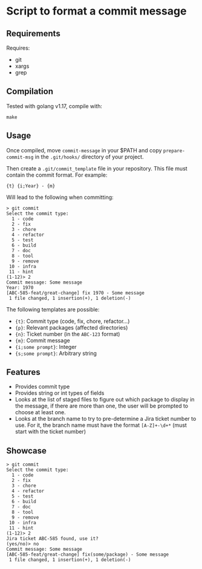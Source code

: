 # Script to format a commit message

## Requirements

Requires:

- git
- xargs
- grep

## Compilation

Tested with golang v1.17, compile with:

```
make
```

## Usage

Once compiled, move `commit-message` in your $PATH and copy
`prepare-commit-msg` in the `.git/hooks/` directory of your project.

Then create a `.git/commit_template` file in your repository.
This file must contain the commit format. For example:

```
{t} {i;Year} - {m}
```

Will lead to the following when committing:

```
> git commit
Select the commit type:
  1 - code
  2 - fix
  3 - chore
  4 - refactor
  5 - test
  6 - build
  7 - doc
  8 - tool
  9 - remove
 10 - infra
 11 - hint
(1-12)> 2
Commit message: Some message
Year: 1970
[ABC-585-feat/great-change] fix 1970 - Some message
 1 file changed, 1 insertion(+), 1 deletion(-)
```

The following templates are possible:
- `{t}`: Commit type (code, fix, chore, refactor...)
- `{p}`: Relevant packages (affected directories)
- `{n}`: Ticket number (in the `ABC-123` format)
- `{m}`: Commit message
- `{i;some prompt}`: Integer
- `{s;some prompt}`: Arbitrary string

## Features

- Provides commit type
- Provides string or int types of fields
- Looks at the list of staged files to figure out which package to display in
the message, if there are more than one, the user will be prompted to choose at
least one.
- Looks at the branch name to try to pre-determine a Jira ticket number to use.
For it, the branch name must have the format `[A-Z]+-\d+*` (must start with the
ticket number)

## Showcase

```
> git commit
Select the commit type:
  1 - code
  2 - fix
  3 - chore
  4 - refactor
  5 - test
  6 - build
  7 - doc
  8 - tool
  9 - remove
 10 - infra
 11 - hint
(1-12)> 2
Jira ticket ABC-585 found, use it?
(yes/no)> no
Commit message: Some message
[ABC-585-feat/great-change] fix(some/package) - Some message
 1 file changed, 1 insertion(+), 1 deletion(-)
```
